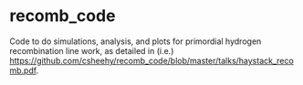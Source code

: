 # recomb_code

Code to do simulations, analysis, and plots for primordial hydrogen recombination line work, as detailed in (i.e.) https://github.com/csheehy/recomb_code/blob/master/talks/haystack_recomb.pdf.
